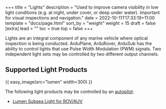+++
title = "Lights"
description = "Used to improve camera visibility in low light conditions (e.g. at night, under cover, or deep under water). Important for visual inspections and navigation."
date = 2022-10-11T17:33:19+11:00
template = "docs/page.html"
sort_by = "weight"
weight = 15
draft = false
[extra]
lead = ""
toc = true
top = false
+++

Lights are an integral component of any marine vehicle where optical inspection is being conducted. ArduPlane, ArduRover, ArduSub has the ability to control lights that use Pulse Width Modulation (PWM) signals. Two independent light sets may be controlled by two different output channels.

## Supported Light Products

{{ easy_image(src="lumen" width=300) }}

The following light products may be controlled by an [autopilot](/introduction/hardware-options/required-hardware/autopilot.md):
* [Lumen Subsea Light for ROV/AUV](https://airdroper.org/store/thrusters/lights/lumen-r2-rp/)
